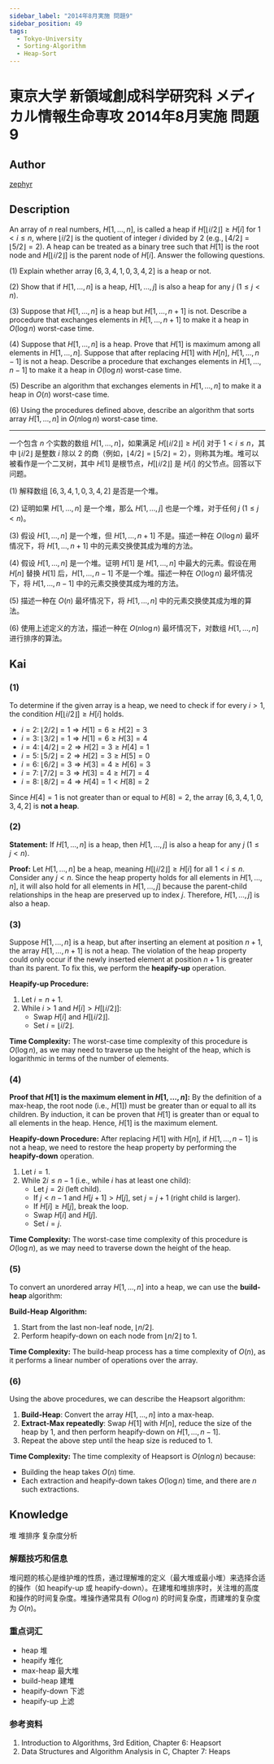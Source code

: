 ```yaml
---
sidebar_label: "2014年8月実施 問題9"
sidebar_position: 49
tags:
  - Tokyo-University
  - Sorting-Algorithm
  - Heap-Sort
---
```


# 東京大学 新領域創成科学研究科 メディカル情報生命専攻 2014年8月実施 問題9

## **Author**
[zephyr](https://inshi-notes.zephyr-zdz.space/)

## **Description**
An array of $n$ real numbers, $H[1, \ldots, n]$, is called a heap if $H[\lfloor i/2 \rfloor] \geq H[i]$ for $1 < i \leq n$, where $\lfloor i/2 \rfloor$ is the quotient of integer $i$ divided by 2 (e.g., $\lfloor 4/2 \rfloor = \lfloor 5/2 \rfloor = 2$). A heap can be treated as a binary tree such that $H[1]$ is the root node and $H[\lfloor i/2 \rfloor]$ is the parent node of $H[i]$. Answer the following questions.

(1) Explain whether array $[6, 3, 4, 1, 0, 3, 4, 2]$ is a heap or not.

(2) Show that if $H[1, \ldots, n]$ is a heap, $H[1, \ldots, j]$ is also a heap for any $j$ $(1 \leq j < n)$.

(3) Suppose that $H[1, \ldots, n]$ is a heap but $H[1, \ldots, n+1]$ is not. Describe a procedure that exchanges elements in $H[1, \ldots, n+1]$ to make it a heap in $O(\log n)$ worst-case time.

(4) Suppose that $H[1, \ldots, n]$ is a heap. Prove that $H[1]$ is maximum among all elements in $H[1, \ldots, n]$. Suppose that after replacing $H[1]$ with $H[n]$, $H[1, \ldots, n-1]$ is not a heap. Describe a procedure that exchanges elements in $H[1, \ldots, n-1]$ to make it a heap in $O(\log n)$ worst-case time.

(5) Describe an algorithm that exchanges elements in $H[1, \ldots, n]$ to make it a heap in $O(n)$ worst-case time.

(6) Using the procedures defined above, describe an algorithm that sorts array $H[1, \ldots, n]$ in $O(n \log n)$ worst-case time.

---

一个包含 $n$ 个实数的数组 $H[1, \ldots, n]$，如果满足 $H[\lfloor i/2 \rfloor] \geq H[i]$ 对于 $1 < i \leq n$，其中 $\lfloor i/2 \rfloor$ 是整数 $i$ 除以 2 的商（例如，$\lfloor 4/2 \rfloor = \lfloor 5/2 \rfloor = 2$），则称其为堆。堆可以被看作是一个二叉树，其中 $H[1]$ 是根节点，$H[\lfloor i/2 \rfloor]$ 是 $H[i]$ 的父节点。回答以下问题。

(1) 解释数组 $[6, 3, 4, 1, 0, 3, 4, 2]$ 是否是一个堆。

(2) 证明如果 $H[1, \ldots, n]$ 是一个堆，那么 $H[1, \ldots, j]$ 也是一个堆，对于任何 $j$ $(1 \leq j < n)$。

(3) 假设 $H[1, \ldots, n]$ 是一个堆，但 $H[1, \ldots, n+1]$ 不是。描述一种在 $O(\log n)$ 最坏情况下，将 $H[1, \ldots, n+1]$ 中的元素交换使其成为堆的方法。

(4) 假设 $H[1, \ldots, n]$ 是一个堆。证明 $H[1]$ 是 $H[1, \ldots, n]$ 中最大的元素。假设在用 $H[n]$ 替换 $H[1]$ 后，$H[1, \ldots, n-1]$ 不是一个堆。描述一种在 $O(\log n)$ 最坏情况下，将 $H[1, \ldots, n-1]$ 中的元素交换使其成为堆的方法。

(5) 描述一种在 $O(n)$ 最坏情况下，将 $H[1, \ldots, n]$ 中的元素交换使其成为堆的算法。

(6) 使用上述定义的方法，描述一种在 $O(n \log n)$ 最坏情况下，对数组 $H[1, \ldots, n]$ 进行排序的算法。

## **Kai**
### (1)

To determine if the given array is a heap, we need to check if for every $i > 1$, the condition $H[\lfloor i/2 \rfloor] \geq H[i]$ holds.

- $i = 2$: $\lfloor 2/2 \rfloor = 1 \Rightarrow H[1] = 6 \geq H[2] = 3$
- $i = 3$: $\lfloor 3/2 \rfloor = 1 \Rightarrow H[1] = 6 \geq H[3] = 4$
- $i = 4$: $\lfloor 4/2 \rfloor = 2 \Rightarrow H[2] = 3 \geq H[4] = 1$
- $i = 5$: $\lfloor 5/2 \rfloor = 2 \Rightarrow H[2] = 3 \geq H[5] = 0$
- $i = 6$: $\lfloor 6/2 \rfloor = 3 \Rightarrow H[3] = 4 \geq H[6] = 3$
- $i = 7$: $\lfloor 7/2 \rfloor = 3 \Rightarrow H[3] = 4 \geq H[7] = 4$
- $i = 8$: $\lfloor 8/2 \rfloor = 4 \Rightarrow H[4] = 1 < H[8] = 2$

Since $H[4] = 1$ is not greater than or equal to $H[8] = 2$, the array $[6, 3, 4, 1, 0, 3, 4, 2]$ is **not a heap**.

### (2)

**Statement:** If $H[1, \ldots, n]$ is a heap, then $H[1, \ldots, j]$ is also a heap for any $j$ $(1 \leq j < n)$.

**Proof:**
Let $H[1, \ldots, n]$ be a heap, meaning $H[\lfloor i/2 \rfloor] \geq H[i]$ for all $1 < i \leq n$. Consider any $j < n$. Since the heap property holds for all elements in $H[1, \ldots, n]$, it will also hold for all elements in $H[1, \ldots, j]$ because the parent-child relationships in the heap are preserved up to index $j$. Therefore, $H[1, \ldots, j]$ is also a heap.

### (3)

Suppose $H[1, \ldots, n]$ is a heap, but after inserting an element at position $n+1$, the array $H[1, \ldots, n+1]$ is not a heap. The violation of the heap property could only occur if the newly inserted element at position $n+1$ is greater than its parent. To fix this, we perform the **heapify-up** operation.

**Heapify-up Procedure:**
1. Let $i = n+1$.
2. While $i > 1$ and $H[i] > H[\lfloor i/2 \rfloor]$:
   - Swap $H[i]$ and $H[\lfloor i/2 \rfloor]$.
   - Set $i = \lfloor i/2 \rfloor$.

**Time Complexity:** The worst-case time complexity of this procedure is $O(\log n)$, as we may need to traverse up the height of the heap, which is logarithmic in terms of the number of elements.

### (4)

**Proof that $H[1]$ is the maximum element in $H[1, \ldots, n]$:**
By the definition of a max-heap, the root node (i.e., $H[1]$) must be greater than or equal to all its children. By induction, it can be proven that $H[1]$ is greater than or equal to all elements in the heap. Hence, $H[1]$ is the maximum element.

**Heapify-down Procedure:**
After replacing $H[1]$ with $H[n]$, if $H[1, \ldots, n-1]$ is not a heap, we need to restore the heap property by performing the **heapify-down** operation.

1. Let $i = 1$.
2. While $2i \leq n-1$ (i.e., while $i$ has at least one child):
   - Let $j = 2i$ (left child).
   - If $j < n-1$ and $H[j+1] > H[j]$, set $j = j+1$ (right child is larger).
   - If $H[i] \geq H[j]$, break the loop.
   - Swap $H[i]$ and $H[j]$.
   - Set $i = j$.

**Time Complexity:** The worst-case time complexity of this procedure is $O(\log n)$, as we may need to traverse down the height of the heap.

### (5)

To convert an unordered array $H[1, \ldots, n]$ into a heap, we can use the **build-heap** algorithm:

**Build-Heap Algorithm:**
1. Start from the last non-leaf node, $\lfloor n/2 \rfloor$.
2. Perform heapify-down on each node from $\lfloor n/2 \rfloor$ to 1.

**Time Complexity:** The build-heap process has a time complexity of $O(n)$, as it performs a linear number of operations over the array.

### (6)

Using the above procedures, we can describe the Heapsort algorithm:

1. **Build-Heap**: Convert the array $H[1, \ldots, n]$ into a max-heap.
2. **Extract-Max repeatedly**: Swap $H[1]$ with $H[n]$, reduce the size of the heap by 1, and then perform heapify-down on $H[1, \ldots, n-1]$.
3. Repeat the above step until the heap size is reduced to 1.

**Time Complexity:** The time complexity of Heapsort is $O(n \log n)$ because:
- Building the heap takes $O(n)$ time.
- Each extraction and heapify-down takes $O(\log n)$ time, and there are $n$ such extractions.

## **Knowledge**

堆 堆排序 复杂度分析

### 解题技巧和信息

堆问题的核心是维护堆的性质，通过理解堆的定义（最大堆或最小堆）来选择合适的操作（如 heapify-up 或 heapify-down）。在建堆和堆排序时，关注堆的高度和操作的时间复杂度。堆操作通常具有 $O(\log n)$ 的时间复杂度，而建堆的复杂度为 $O(n)$。

### 重点词汇

- heap 堆
- heapify 堆化
- max-heap 最大堆
- build-heap 建堆
- heapify-down 下滤
- heapify-up 上滤

### 参考资料

1. Introduction to Algorithms, 3rd Edition, Chapter 6: Heapsort
2. Data Structures and Algorithm Analysis in C, Chapter 7: Heaps
